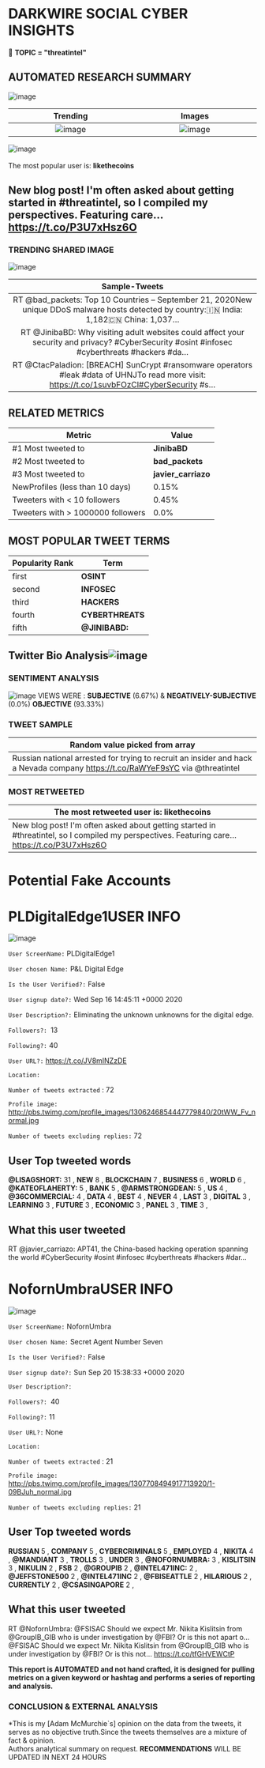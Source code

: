 # DARKWIRE SOCIAL CYBER INSIGHTS 
&#x1F34E; **TOPIC = "threatintel"**

## AUTOMATED RESEARCH SUMMARY
  ![image](darkLogo.png)   

|  Trending  |   Images | 
:-------------------------:|:-------------------------:
|  ![image](assets/threatintel/imageFile1.jpg)     <img width=200/> | ![image](assets/threatintel/imageFile2.jpg) <img width=200/> |   
 
 
![image](assets/threatintel/TWEETS.png)
<br></br>
The most popular user is: **likethecoins**  
 

## New blog post! I'm often asked about getting started in #threatintel, so I compiled my perspectives. Featuring care… https://t.co/P3U7xHsz6O 

  




### TRENDING SHARED IMAGE

![image](assets/threatintel/twitterPostedImage.png)



|                **Sample-Tweets**        |
| :-------------: |
| RT @bad_packets: Top 10 Countries – September 21, 2020New unique DDoS malware hosts detected by country:🇮🇳 India: 1,182🇨🇳 China: 1,037… |
| RT @JinibaBD: Why visiting adult websites could affect your security and privacy? #CyberSecurity #osint #infosec #cyberthreats #hackers #da… |
| RT @CtacPaladion: [BREACH] SunCrypt #ransomware operators #leak #data of UHNJTo read more visit: https://t.co/1suvbFOzCl#CyberSecurity #s… |

## RELATED METRICS<br>
| Metric | Value |
| ------------- | ------------- |
| #1 Most tweeted to  | **JinibaBD** |
| #2 Most tweeted to  | **bad_packets** |
| #3 Most tweeted to  | **javier_carriazo** |
| NewProfiles (less than 10 days) | 0.15%  |
| Tweeters with < 10 followers  | 0.45%|
| Tweeters with > 1000000 followers  | 0.0%  |



## MOST POPULAR TWEET TERMS 


| Popularity Rank  | Term |
| ------------- | ------------- |
| first  | **OSINT**  |
| second  | **INFOSEC**  |
| third  | **HACKERS** |
| fourth  | **CYBERTHREATS**  |
| fifth  | **@JINIBABD:**  |


## Twitter Bio Analysis![image](assets/threatintel/BIO.png)
### SENTIMENT ANALYSIS
![image](assets/threatintel/sentiment.png)
VIEWS WERE : **SUBJECTIVE**  (6.67%) & **NEGATIVELY-SUBJECTIVE** (0.0%) **OBJECTIVE** (93.33%)

### TWEET SAMPLE 
| Random value picked from array |
| ------------- |
|Russian national arrested for trying to recruit an insider and hack a Nevada company https://t.co/RaWYeF9sYC via @threatintel |

### MOST RETWEETED 

| The most retweeted user is: **likethecoins**  |
| ------------- |
| New blog post! I'm often asked about getting started in #threatintel, so I compiled my perspectives. Featuring care… https://t.co/P3U7xHsz6O |

# Potential Fake Accounts
 
# PLDigitalEdge1USER INFO
![image](http://pbs.twimg.com/profile_images/1306246854447779840/20tWW_Fv_normal.jpg)
 
`User ScreenName:` PLDigitalEdge1 
 
`User chosen Name:` P&L Digital Edge 
 
`Is the User Verified?:` False 
 
`User signup date?:` Wed Sep 16 14:45:11 +0000 2020 
 
`User Description?:` Eliminating the unknown unknowns for the digital edge. 
 
`Followers?: `13 
 
`Following?:` 40 
 
`User URL?:` https://t.co/JV8mINZzDE 
 
`Location:`  
 
`Number of tweets extracted`  : 72 
 
`Profile image:` http://pbs.twimg.com/profile_images/1306246854447779840/20tWW_Fv_normal.jpg 
 
`Number of tweets excluding replies:` 72 
 

 

 
## User Top tweeted words 
 
**@LISAGSHORT:** 31 , **NEW** 8 , **BLOCKCHAIN** 7 , **BUSINESS** 6 , **WORLD** 6 , **@KATEOFLAHERTY:** 5 , **BANK** 5 , **@ARMSTRONGDEAN:** 5 , **US** 4 , **@36COMMERCIAL:** 4 , **DATA** 4 , **BEST** 4 , **NEVER** 4 , **LAST** 3 , **DIGITAL** 3 , **LEARNING** 3 , **FUTURE** 3 , **ECONOMIC** 3 , **PANEL** 3 , **TIME** 3 , 
 
## What this user tweeted
 
RT @javier_carriazo: APT41, the China-based hacking operation spanning the world #CyberSecurity #osint #infosec #cyberthreats #hackers #dar…
 
# NofornUmbraUSER INFO
![image](http://pbs.twimg.com/profile_images/1307708494917713920/1-09BJuh_normal.jpg)
 
`User ScreenName:` NofornUmbra 
 
`User chosen Name:` Secret Agent Number Seven 
 
`Is the User Verified?:` False 
 
`User signup date?:` Sun Sep 20 15:38:33 +0000 2020 
 
`User Description?:`  
 
`Followers?: `40 
 
`Following?:` 11 
 
`User URL?:` None 
 
`Location:`  
 
`Number of tweets extracted`  : 21 
 
`Profile image:` http://pbs.twimg.com/profile_images/1307708494917713920/1-09BJuh_normal.jpg 
 
`Number of tweets excluding replies:` 21 
 

 

 
## User Top tweeted words 
 
**RUSSIAN** 5 , **COMPANY** 5 , **CYBERCRIMINALS** 5 , **EMPLOYED** 4 , **NIKITA** 4 , **@MANDIANT** 3 , **TROLLS** 3 , **UNDER** 3 , **@NOFORNUMBRA:** 3 , **KISLITSIN** 3 , **NIKULIN** 2 , **FSB** 2 , **@GROUPIB** 2 , **@INTEL471INC:** 2 , **@JEFFSTONE500** 2 , **@INTEL471INC** 2 , **@FBISEATTLE** 2 , **HILARIOUS** 2 , **CURRENTLY** 2 , **@CSASINGAPORE** 2 , 
 
## What this user tweeted
 
RT @NofornUmbra: @FSISAC Should we expect Mr. Nikita Kislitsin from @GroupIB_GIB who is under investigation by @FBI? Or is this not apart o…@FSISAC Should we expect Mr. Nikita Kislitsin from @GroupIB_GIB who is under investigation by @FBI? Or is this not… https://t.co/tfGHVEWCtP
 

<b> This report is AUTOMATED and not hand crafted, it is designed for pulling metrics on a given keyword or hashtag and performs a series of reporting and analysis.</b>  
### CONCLUSION & EXTERNAL ANALYSIS

*This is my [Adam McMurchie`s] opinion on the data from the tweets, it serves as no objective truth.Since the tweets themselves are a mixture of fact & opinion.<br>
Authors analytical summary on request.
**RECOMMENDATIONS** WILL BE UPDATED IN NEXT  24 HOURS <br>